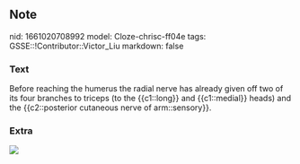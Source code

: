 ## Note
nid: 1661020708992
model: Cloze-chrisc-ff04e
tags: GSSE::!Contributor::Victor_Liu
markdown: false

### Text
Before reaching the humerus the radial nerve has already given off two of its four branches to triceps (to the {{c1::long}} and {{c1::medial}} heads) and the {{c2::posterior cutaneous nerve of arm::sensory}}.

### Extra
<img src="paste-099f244443301922f32cb7bd47ed47db6d5927b2.jpg">
